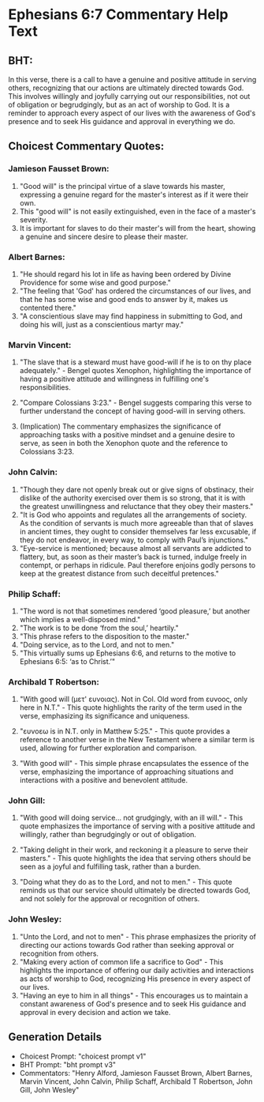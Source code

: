 # Ephesians 6:7 Commentary Help Text

## BHT:
In this verse, there is a call to have a genuine and positive attitude in serving others, recognizing that our actions are ultimately directed towards God. This involves willingly and joyfully carrying out our responsibilities, not out of obligation or begrudgingly, but as an act of worship to God. It is a reminder to approach every aspect of our lives with the awareness of God's presence and to seek His guidance and approval in everything we do.

## Choicest Commentary Quotes:
### Jamieson Fausset Brown:
1. "Good will" is the principal virtue of a slave towards his master, expressing a genuine regard for the master's interest as if it were their own.
2. This "good will" is not easily extinguished, even in the face of a master's severity.
3. It is important for slaves to do their master's will from the heart, showing a genuine and sincere desire to please their master.

### Albert Barnes:
1. "He should regard his lot in life as having been ordered by Divine Providence for some wise and good purpose."
2. "The feeling that 'God' has ordered the circumstances of our lives, and that he has some wise and good ends to answer by it, makes us contented there."
3. "A conscientious slave may find happiness in submitting to God, and doing his will, just as a conscientious martyr may."

### Marvin Vincent:
1. "The slave that is a steward must have good-will if he is to on thy place adequately." - Bengel quotes Xenophon, highlighting the importance of having a positive attitude and willingness in fulfilling one's responsibilities.

2. "Compare Colossians 3:23." - Bengel suggests comparing this verse to further understand the concept of having good-will in serving others.

3. (Implication) The commentary emphasizes the significance of approaching tasks with a positive mindset and a genuine desire to serve, as seen in both the Xenophon quote and the reference to Colossians 3:23.

### John Calvin:
1. "Though they dare not openly break out or give signs of obstinacy, their dislike of the authority exercised over them is so strong, that it is with the greatest unwillingness and reluctance that they obey their masters."
2. "It is God who appoints and regulates all the arrangements of society. As the condition of servants is much more agreeable than that of slaves in ancient times, they ought to consider themselves far less excusable, if they do not endeavor, in every way, to comply with Paul’s injunctions."
3. "Eye-service is mentioned; because almost all servants are addicted to flattery, but, as soon as their master’s back is turned, indulge freely in contempt, or perhaps in ridicule. Paul therefore enjoins godly persons to keep at the greatest distance from such deceitful pretences."

### Philip Schaff:
1. "The word is not that sometimes rendered ‘good pleasure,’ but another which implies a well-disposed mind." 
2. "The work is to be done ‘from the soul,’ heartily."
3. "This phrase refers to the disposition to the master."
4. "Doing service, as to the Lord, and not to men."
5. "This virtually sums up Ephesians 6:6, and returns to the motive to Ephesians 6:5: ‘as to Christ.’"

### Archibald T Robertson:
1. "With good will (μετ' ευνοιας). Not in Col. Old word from ευνοος, only here in N.T." - This quote highlights the rarity of the term used in the verse, emphasizing its significance and uniqueness.

2. "ευνοεω is in N.T. only in Matthew 5:25." - This quote provides a reference to another verse in the New Testament where a similar term is used, allowing for further exploration and comparison.

3. "With good will" - This simple phrase encapsulates the essence of the verse, emphasizing the importance of approaching situations and interactions with a positive and benevolent attitude.

### John Gill:
1. "With good will doing service... not grudgingly, with an ill will." - This quote emphasizes the importance of serving with a positive attitude and willingly, rather than begrudgingly or out of obligation.

2. "Taking delight in their work, and reckoning it a pleasure to serve their masters." - This quote highlights the idea that serving others should be seen as a joyful and fulfilling task, rather than a burden.

3. "Doing what they do as to the Lord, and not to men." - This quote reminds us that our service should ultimately be directed towards God, and not solely for the approval or recognition of others.

### John Wesley:
1. "Unto the Lord, and not to men" - This phrase emphasizes the priority of directing our actions towards God rather than seeking approval or recognition from others.
2. "Making every action of common life a sacrifice to God" - This highlights the importance of offering our daily activities and interactions as acts of worship to God, recognizing His presence in every aspect of our lives.
3. "Having an eye to him in all things" - This encourages us to maintain a constant awareness of God's presence and to seek His guidance and approval in every decision and action we take.


## Generation Details
- Choicest Prompt: "choicest prompt v1"
- BHT Prompt: "bht prompt v3"
- Commentators: "Henry Alford, Jamieson Fausset Brown, Albert Barnes, Marvin Vincent, John Calvin, Philip Schaff, Archibald T Robertson, John Gill, John Wesley"
